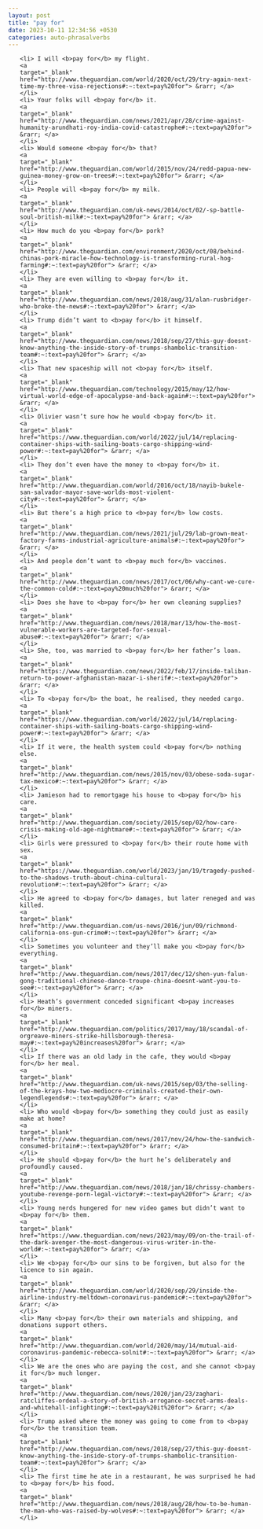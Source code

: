 ```yaml
---
layout: post
title: "pay for"
date: 2023-10-11 12:34:56 +0530
categories: auto-phrasalverbs
---
```

<ol>

    <li> I will <b>pay for</b> my flight.
    <a 
    target="_blank" 
    href="http://www.theguardian.com/world/2020/oct/29/try-again-next-time-my-three-visa-rejections#:~:text=pay%20for"> &rarr; </a>
    </li>
    <li> Your folks will <b>pay for</b> it.
    <a 
    target="_blank" 
    href="http://www.theguardian.com/news/2021/apr/28/crime-against-humanity-arundhati-roy-india-covid-catastrophe#:~:text=pay%20for"> &rarr; </a>
    </li>
    <li> Would someone <b>pay for</b> that?
    <a 
    target="_blank" 
    href="http://www.theguardian.com/world/2015/nov/24/redd-papua-new-guinea-money-grow-on-trees#:~:text=pay%20for"> &rarr; </a>
    </li>
    <li> People will <b>pay for</b> my milk.
    <a 
    target="_blank" 
    href="http://www.theguardian.com/uk-news/2014/oct/02/-sp-battle-soul-british-milk#:~:text=pay%20for"> &rarr; </a>
    </li>
    <li> How much do you <b>pay for</b> pork?
    <a 
    target="_blank" 
    href="http://www.theguardian.com/environment/2020/oct/08/behind-chinas-pork-miracle-how-technology-is-transforming-rural-hog-farming#:~:text=pay%20for"> &rarr; </a>
    </li>
    <li> They are even willing to <b>pay for</b> it.
    <a 
    target="_blank" 
    href="http://www.theguardian.com/news/2018/aug/31/alan-rusbridger-who-broke-the-news#:~:text=pay%20for"> &rarr; </a>
    </li>
    <li> Trump didn’t want to <b>pay for</b> it himself.
    <a 
    target="_blank" 
    href="http://www.theguardian.com/news/2018/sep/27/this-guy-doesnt-know-anything-the-inside-story-of-trumps-shambolic-transition-team#:~:text=pay%20for"> &rarr; </a>
    </li>
    <li> That new spaceship will not <b>pay for</b> itself.
    <a 
    target="_blank" 
    href="http://www.theguardian.com/technology/2015/may/12/how-virtual-world-edge-of-apocalypse-and-back-again#:~:text=pay%20for"> &rarr; </a>
    </li>
    <li> Olivier wasn’t sure how he would <b>pay for</b> it.
    <a 
    target="_blank" 
    href="https://www.theguardian.com/world/2022/jul/14/replacing-container-ships-with-sailing-boats-cargo-shipping-wind-power#:~:text=pay%20for"> &rarr; </a>
    </li>
    <li> They don’t even have the money to <b>pay for</b> it.
    <a 
    target="_blank" 
    href="http://www.theguardian.com/world/2016/oct/18/nayib-bukele-san-salvador-mayor-save-worlds-most-violent-city#:~:text=pay%20for"> &rarr; </a>
    </li>
    <li> But there’s a high price to <b>pay for</b> low costs.
    <a 
    target="_blank" 
    href="http://www.theguardian.com/news/2021/jul/29/lab-grown-meat-factory-farms-industrial-agriculture-animals#:~:text=pay%20for"> &rarr; </a>
    </li>
    <li> And people don’t want to <b>pay much for</b> vaccines.
    <a 
    target="_blank" 
    href="http://www.theguardian.com/news/2017/oct/06/why-cant-we-cure-the-common-cold#:~:text=pay%20much%20for"> &rarr; </a>
    </li>
    <li> Does she have to <b>pay for</b> her own cleaning supplies?
    <a 
    target="_blank" 
    href="http://www.theguardian.com/news/2018/mar/13/how-the-most-vulnerable-workers-are-targeted-for-sexual-abuse#:~:text=pay%20for"> &rarr; </a>
    </li>
    <li> She, too, was married to <b>pay for</b> her father’s loan.
    <a 
    target="_blank" 
    href="https://www.theguardian.com/news/2022/feb/17/inside-taliban-return-to-power-afghanistan-mazar-i-sherif#:~:text=pay%20for"> &rarr; </a>
    </li>
    <li> To <b>pay for</b> the boat, he realised, they needed cargo.
    <a 
    target="_blank" 
    href="https://www.theguardian.com/world/2022/jul/14/replacing-container-ships-with-sailing-boats-cargo-shipping-wind-power#:~:text=pay%20for"> &rarr; </a>
    </li>
    <li> If it were, the health system could <b>pay for</b> nothing else.
    <a 
    target="_blank" 
    href="http://www.theguardian.com/news/2015/nov/03/obese-soda-sugar-tax-mexico#:~:text=pay%20for"> &rarr; </a>
    </li>
    <li> Jamieson had to remortgage his house to <b>pay for</b> his care.
    <a 
    target="_blank" 
    href="http://www.theguardian.com/society/2015/sep/02/how-care-crisis-making-old-age-nightmare#:~:text=pay%20for"> &rarr; </a>
    </li>
    <li> Girls were pressured to <b>pay for</b> their route home with sex.
    <a 
    target="_blank" 
    href="https://www.theguardian.com/world/2023/jan/19/tragedy-pushed-to-the-shadows-truth-about-china-cultural-revolution#:~:text=pay%20for"> &rarr; </a>
    </li>
    <li> He agreed to <b>pay for</b> damages, but later reneged and was killed.
    <a 
    target="_blank" 
    href="http://www.theguardian.com/us-news/2016/jun/09/richmond-california-ons-gun-crime#:~:text=pay%20for"> &rarr; </a>
    </li>
    <li> Sometimes you volunteer and they’ll make you <b>pay for</b> everything.
    <a 
    target="_blank" 
    href="http://www.theguardian.com/news/2017/dec/12/shen-yun-falun-gong-traditional-chinese-dance-troupe-china-doesnt-want-you-to-see#:~:text=pay%20for"> &rarr; </a>
    </li>
    <li> Heath’s government conceded significant <b>pay increases for</b> miners.
    <a 
    target="_blank" 
    href="http://www.theguardian.com/politics/2017/may/18/scandal-of-orgreave-miners-strike-hillsborough-theresa-may#:~:text=pay%20increases%20for"> &rarr; </a>
    </li>
    <li> If there was an old lady in the cafe, they would <b>pay for</b> her meal.
    <a 
    target="_blank" 
    href="http://www.theguardian.com/uk-news/2015/sep/03/the-selling-of-the-krays-how-two-mediocre-criminals-created-their-own-legendlegends#:~:text=pay%20for"> &rarr; </a>
    </li>
    <li> Who would <b>pay for</b> something they could just as easily make at home?
    <a 
    target="_blank" 
    href="http://www.theguardian.com/news/2017/nov/24/how-the-sandwich-consumed-britain#:~:text=pay%20for"> &rarr; </a>
    </li>
    <li> He should <b>pay for</b> the hurt he’s deliberately and profoundly caused.
    <a 
    target="_blank" 
    href="http://www.theguardian.com/news/2018/jan/18/chrissy-chambers-youtube-revenge-porn-legal-victory#:~:text=pay%20for"> &rarr; </a>
    </li>
    <li> Young nerds hungered for new video games but didn’t want to <b>pay for</b> them.
    <a 
    target="_blank" 
    href="https://www.theguardian.com/news/2023/may/09/on-the-trail-of-the-dark-avenger-the-most-dangerous-virus-writer-in-the-world#:~:text=pay%20for"> &rarr; </a>
    </li>
    <li> We <b>pay for</b> our sins to be forgiven, but also for the licence to sin again.
    <a 
    target="_blank" 
    href="http://www.theguardian.com/world/2020/sep/29/inside-the-airline-industry-meltdown-coronavirus-pandemic#:~:text=pay%20for"> &rarr; </a>
    </li>
    <li> Many <b>pay for</b> their own materials and shipping, and donations support others.
    <a 
    target="_blank" 
    href="http://www.theguardian.com/world/2020/may/14/mutual-aid-coronavirus-pandemic-rebecca-solnit#:~:text=pay%20for"> &rarr; </a>
    </li>
    <li> We are the ones who are paying the cost, and she cannot <b>pay it for</b> much longer.
    <a 
    target="_blank" 
    href="http://www.theguardian.com/news/2020/jan/23/zaghari-ratcliffes-ordeal-a-story-of-british-arrogance-secret-arms-deals-and-whitehall-infighting#:~:text=pay%20it%20for"> &rarr; </a>
    </li>
    <li> Trump asked where the money was going to come from to <b>pay for</b> the transition team.
    <a 
    target="_blank" 
    href="http://www.theguardian.com/news/2018/sep/27/this-guy-doesnt-know-anything-the-inside-story-of-trumps-shambolic-transition-team#:~:text=pay%20for"> &rarr; </a>
    </li>
    <li> The first time he ate in a restaurant, he was surprised he had to <b>pay for</b> his food.
    <a 
    target="_blank" 
    href="http://www.theguardian.com/news/2018/aug/28/how-to-be-human-the-man-who-was-raised-by-wolves#:~:text=pay%20for"> &rarr; </a>
    </li>